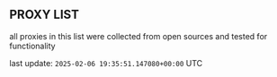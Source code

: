 ## PROXY LIST

all proxies in this list were collected from open sources and tested for functionality

last update: `2025-02-06 19:35:51.147080+00:00` UTC